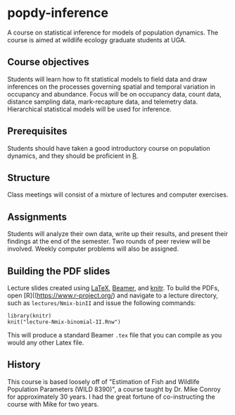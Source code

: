 # popdy-inference
A course on statistical inference for models of population dynamics. The course is aimed at wildlife ecology graduate students at UGA. 

## Course objectives
Students will learn how to fit statistical models to field data and draw inferences on the processes governing spatial and temporal variation in occupancy and abundance. Focus will be on occupancy data, count data, distance sampling data, mark-recapture data, and telemetry data. Hierarchical statistical models will be used for inference.

## Prerequisites
Students should have taken a good introductory course on population dynamics, and they should be proficient in [R](https://www.r-project.org/). 

## Structure
Class meetings will consist of a mixture of lectures and computer exercises.

## Assignments
Students will analyze their own data, write up their results, and present their findings at the end of the semester. Two rounds of peer review will be involved. Weekly computer problems will also be assigned. 

## Building the PDF slides
Lecture slides created using [LaTeX](https://www.latex-project.org/), [Beamer](https://en.wikipedia.org/wiki/Beamer_(LaTeX)), and [knitr](https://yihui.org/knitr/). To build the PDFs, open [R]((https://www.r-project.org/) and navigate to a lecture directory, such as `lectures/Nmix-binII` and issue the following commands:

```
library(knitr)
knit("lecture-Nmix-binomial-II.Rnw")
```
This will produce a standard Beamer `.tex` file that you can compile as you would any other Latex file. 


## History
This course is based loosely off of "Estimation of Fish and Wildlife Population Parameters (WILD 8390)", a course taught by Dr. Mike Conroy for approximately 30 years. I had the great fortune of co-instructing the course with Mike for two years. 
